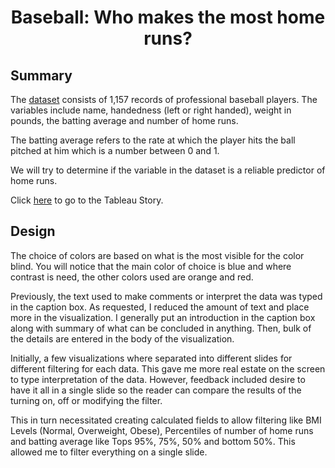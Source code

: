 <h1>
<div style="text-align: center"> Baseball: Who makes the most home runs? </div>
</h1>

## Summary
The [dataset](../blob/master/baseball_data.csv) consists of 1,157 records of professional baseball players. The variables include name,  handedness (left or right handed), weight in pounds, the batting average and number of home runs.

The batting average refers to the rate at which the player hits the ball pitched at him which is a number between 0 and 1.

We will try to determine if the variable in the dataset is a reliable predictor of home runs.

Click [here](https://public.tableau.com/profile/alex.presto#!/vizhome/Baseball_final_0/BaseballvFinal?publish=yes) to go to the Tableau Story.

## Design
The choice of colors are based on what is the most visible for the color blind. You will notice that the main color of choice is blue and where contrast is need, the other colors used are orange and red.

Previously, the text used to make comments or interpret the data was typed in the caption box. As requested, I reduced the amount of text and place more in the visualization. I generally put an introduction in the caption box along with summary of what can be concluded in anything. Then, bulk of the details are entered in the body of the visualization.

Initially, a few visualizations where separated into different slides for different filtering for each data. This gave me more real estate on the screen to type interpretation of the data. However, feedback included desire to have it all in a single slide so the reader can compare the results of the turning on, off or modifying the filter.

This in turn necessitated creating calculated fields to allow filtering like BMI Levels (Normal, Overweight, Obese), Percentiles of number of home runs and batting average like Tops 95%, 75%, 50% and bottom 50%. This allowed me to filter everything on a single slide.
